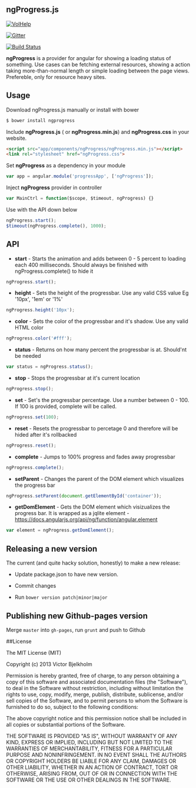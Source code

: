 ## ngProgress.js

[![VolHelp](http://i.imgur.com/EruECZ9.png)](https://volhelp1.typeform.com/to/jKxoH2)

[![Gitter](https://badges.gitter.im/Join%20Chat.svg)](https://gitter.im/VictorBjelkholm/ngProgress?utm_source=badge&utm_medium=badge&utm_campaign=pr-badge&utm_content=badge)

[![Build Status](https://travis-ci.org/VictorBjelkholm/ngProgress.png?branch=master)](https://travis-ci.org/VictorBjelkholm/ngProgress)

**ngProgress** is a provider for angular for showing a loading status of something.
Use cases can be fetching external resources, showing a action taking more-than-normal length
or simple loading between the page views. Prefereble, only for resource heavy sites.

## Usage

Download ngProgress.js manually or install with bower

```bash
$ bower install ngprogress
```

Include **ngProgress.js** ( or **ngProgress.min.js**) and **ngProgress.css** in your website.

```html
<script src="app/components/ngProgress/ngProgress.min.js"></script>
<link rel="stylesheet" href="ngProgress.css">
```

Set **ngProgress** as a dependency in your module

```javascript
var app = angular.module('progressApp', ['ngProgress']);
```


Inject **ngProgress** provider in controller

```javascript
var MainCtrl = function($scope, $timeout, ngProgress) {}
```

Use with the API down below

```javascript
ngProgress.start();
$timeout(ngProgress.complete(), 1000);
```

## API

* **start** - Starts the animation and adds between 0 - 5 percent to loading
each 400 milliseconds. Should always be finished with ngProgress.complete()
to hide it

```javascript
ngProgress.start();
```
* **height** - Sets the height of the progressbar. Use any valid CSS value
Eg '10px', '1em' or '1%'

```javascript
ngProgress.height('10px');
```

* **color** - Sets the color of the progressbar and it's shadow. Use any valid HTML color

```javascript
ngProgress.color('#fff');
```

* **status** - Returns on how many percent the progressbar is at. Should'nt be needed

```javascript
var status = ngProgress.status();
```

* **stop** - Stops the progressbar at it's current location

```javascript
ngProgress.stop();
```

* **set** - Set's the progressbar percentage. Use a number between 0 - 100. If 100 is provided, complete will be called.

```javascript
ngProgress.set(100);
```

* **reset** - Resets the progressbar to percetage 0 and therefore will be hided after it's rollbacked

```javascript
ngProgress.reset();
```

* **complete** - Jumps to 100% progress and fades away progressbar

```javascript
ngProgress.complete();
```

* **setParent** - Changes the parent of the DOM element which visualizes the progress bar

```javascript
ngProgress.setParent(document.getElementById('container'));
```

* **getDomElement** - Gets the DOM element  which visizualizes the progress bar. It is wrapped as a jqlite element - https://docs.angularjs.org/api/ng/function/angular.element

```javascript
var element = ngProgress.getDomElement();
```

## Releasing a new version

The current (and quite hacky solution, honestly) to make a new release:

* Update package.json to have new version.

* Commit changes

* Run ```bower version patch|minor|major```

## Publishing new Github-pages version

Merge ```master``` into ```gh-pages```, run ```grunt``` and push to Github

##License

The MIT License (MIT)

Copyright (c) 2013 Victor Bjelkholm

Permission is hereby granted, free of charge, to any person obtaining a copy
of this software and associated documentation files (the "Software"), to deal
in the Software without restriction, including without limitation the rights
to use, copy, modify, merge, publish, distribute, sublicense, and/or sell
copies of the Software, and to permit persons to whom the Software is
furnished to do so, subject to the following conditions:

The above copyright notice and this permission notice shall be included in
all copies or substantial portions of the Software.

THE SOFTWARE IS PROVIDED "AS IS", WITHOUT WARRANTY OF ANY KIND, EXPRESS OR
IMPLIED, INCLUDING BUT NOT LIMITED TO THE WARRANTIES OF MERCHANTABILITY,
FITNESS FOR A PARTICULAR PURPOSE AND NONINFRINGEMENT. IN NO EVENT SHALL THE
AUTHORS OR COPYRIGHT HOLDERS BE LIABLE FOR ANY CLAIM, DAMAGES OR OTHER
LIABILITY, WHETHER IN AN ACTION OF CONTRACT, TORT OR OTHERWISE, ARISING FROM,
OUT OF OR IN CONNECTION WITH THE SOFTWARE OR THE USE OR OTHER DEALINGS IN
THE SOFTWARE.
